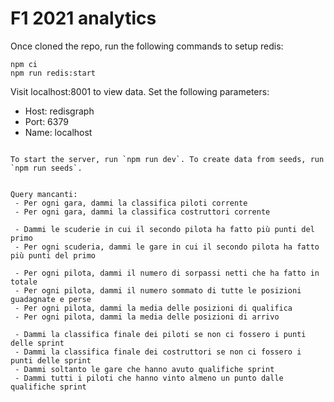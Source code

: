 # F1 2021 analytics

Once cloned the repo, run the following commands to setup redis:
```
npm ci
npm run redis:start
```

Visit localhost:8001 to view data. Set the following parameters:
 - Host: redisgraph
 - Port: 6379
 - Name: localhost

```

To start the server, run `npm run dev`. To create data from seeds, run `npm run seeds`.


Query mancanti:
 - Per ogni gara, dammi la classifica piloti corrente
 - Per ogni gara, dammi la classifica costruttori corrente
 
 - Dammi le scuderie in cui il secondo pilota ha fatto più punti del primo
 - Per ogni scuderia, dammi le gare in cui il secondo pilota ha fatto più punti del primo
 
 - Per ogni pilota, dammi il numero di sorpassi netti che ha fatto in totale
 - Per ogni pilota, dammi il numero sommato di tutte le posizioni guadagnate e perse
 - Per ogni pilota, dammi la media delle posizioni di qualifica
 - Per ogni pilota, dammi la media delle posizioni di arrivo

 - Dammi la classifica finale dei piloti se non ci fossero i punti delle sprint 
 - Dammi la classifica finale dei costruttori se non ci fossero i punti delle sprint
 - Dammi soltanto le gare che hanno avuto qualifiche sprint
 - Dammi tutti i piloti che hanno vinto almeno un punto dalle qualifiche sprint